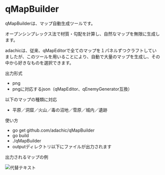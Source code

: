 # qMapBuilder
qMapBuilderは、マップ自動生成ツールです。

オープンシンプレックス法で材質・勾配を計算し、自然なマップを無限に生成します。

adachicは、従来、qMapEditorで全てのマップを１パネルずつクラフトしていましたが、このツールを用いることにより、自動で大量のマップを生成し、その中から好きなものを選択できます。

出力形式

- png
- pngに対応するjson（qMapEditor、qEnemyGenerator互換）


以下のマップの種類に対応

- 平原／洞窟／火山／毒の沼地／雪原／城内／遺跡

使い方

- go get  github.com/adachic/qMapBuilder
- go build
- ./qMapBuilder
- outputディレクトリ以下にファイルが出力されます


出力されるマップの例

![代替テキスト](画像のURL)
